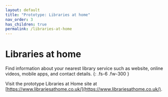 ```yaml
---
layout: default
title: "Prototype: Libraries at home"
nav_order: 3
has_children: true
permalink: /libraries-at-home
---
```


# Libraries at home

Find information about your nearest library service such as website, online videos, mobile apps, and contact details.
{: .fs-6 .fw-300 }

Visit the prototype Libraries at Home site at [https://www.librariesathome.co.uk/](https://www.librariesathome.co.uk/).

